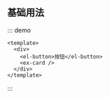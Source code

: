 ## 基础用法

::: demo

```vue
<template>
  <div>
    <el-button>按钮</el-button>
    <ex-card />
  </div>
</template>
```

:::
